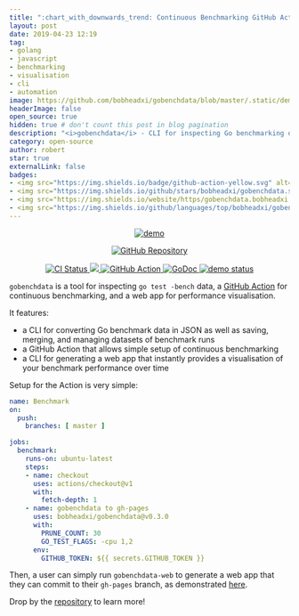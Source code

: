 ```yaml
---
title: ":chart_with_downwards_trend: Continuous Benchmarking GitHub Action"
layout: post
date: 2019-04-23 12:19
tag:
- golang
- javascript
- benchmarking
- visualisation
- cli
- automation
image: https://github.com/bobheadxi/gobenchdata/blob/master/.static/demo-chart.png?raw=true
headerImage: false
open_source: true
hidden: true # don't count this post in blog pagination
description: "<i>gobenchdata</i> - CLI for inspecting Go benchmarking outputs, GitHub Action for continuous benchmarking, and web app for performance visualisation"
category: open-source
author: robert
star: true
externalLink: false
badges:
- <img src="https://img.shields.io/badge/github-action-yellow.svg" alt="GitHub Action" />
- <img src="https://img.shields.io/github/stars/bobheadxi/gobenchdata.svg?" />
- <img src="https://img.shields.io/website/https/gobenchdata.bobheadxi.dev.svg?down_color=grey&down_message=offline&label=demo&up_message=live" alt="demo status">
- <img src="https://img.shields.io/github/languages/top/bobheadxi/gobenchdata.svg?colorB=1e90ff" />
---
```


<p align="center">
  <a href="https://gobenchdata.bobheadxi.dev">
    <img src="https://github.com/bobheadxi/gobenchdata/blob/master/.static/demo-chart.png?raw=true" alt="demo">
  </a>
</p>

<p align="center">
  <a href="https://github.com/bobheadxi/gobenchdata">
    <img src="https://img.shields.io/badge/github-gobenchdata-red.svg?style=for-the-badge" alt="GitHub Repository"/>
  </a>
</p>

<p align="center">
  <a href="https://dev.azure.com/bobheadxi/bobheadxi/_build/latest?definitionId=7&branchName=master">
    <img src="https://dev.azure.com/bobheadxi/bobheadxi/_apis/build/status/bobheadxi.gobenchdata?branchName=master" alt="CI Status" />
  </a>
  <a href="https://github.com/bobheadxi/gobenchdata">
    <img src="https://img.shields.io/github/stars/bobheadxi/gobenchdata.svg?" />
  </a>
  <a href="https://bobheadxi.dev/r/gobenchdata">
    <img src="https://img.shields.io/badge/view-github%20action-yellow.svg" alt="GitHub Action" />
  </a>
  <a href="https://godoc.org/github.com/bobheadxi/gobenchdata">
    <img src="https://godoc.org/github.com/bobheadxi/gobenchdata?status.svg" alt="GoDoc" />
  </a>
  <a href="https://gobenchdata.bobheadxi.dev/">
    <img src="https://img.shields.io/website/https/gobenchdata.bobheadxi.dev.svg?down_color=grey&down_message=offline&label=demo&up_message=live" alt="demo status">
  </a>
</p>

`gobenchdata` is a tool for inspecting `go test -bench` data, a
[GitHub Action](https://github.com/features/actions) for continuous benchmarking,
and a web app for performance visualisation.

It features:

* a CLI for converting Go benchmark data in JSON as well as saving, merging, and
  managing datasets of benchmark runs
* a GitHub Action that allows simple setup of continuous benchmarking
* a CLI for generating a web app that instantly provides a visualisation of your
  benchmark performance over time

Setup for the Action is very simple:

```yml
name: Benchmark
on:
  push:
    branches: [ master ]

jobs:
  benchmark:
    runs-on: ubuntu-latest
    steps:
    - name: checkout
      uses: actions/checkout@v1
      with:
        fetch-depth: 1
    - name: gobenchdata to gh-pages
      uses: bobheadxi/gobenchdata@v0.3.0
      with:
        PRUNE_COUNT: 30
        GO_TEST_FLAGS: -cpu 1,2
      env:
        GITHUB_TOKEN: ${{ secrets.GITHUB_TOKEN }}
```

Then, a user can simply run `gobenchdata-web` to generate a web app that they
can commit to their `gh-pages` branch, as demonstrated [here](https://gobenchdata.bobheadxi.dev).

Drop by the [repository](https://github.com/bobheadxi/gobenchdata) to learn more!

<br />
